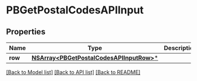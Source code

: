 # PBGetPostalCodesAPIInput

## Properties
Name | Type | Description | Notes
------------ | ------------- | ------------- | -------------
**row** | [**NSArray&lt;PBGetPostalCodesAPIInputRow&gt;***](PBGetPostalCodesAPIInputRow.md) |  | [optional] 

[[Back to Model list]](../README.md#documentation-for-models) [[Back to API list]](../README.md#documentation-for-api-endpoints) [[Back to README]](../README.md)


